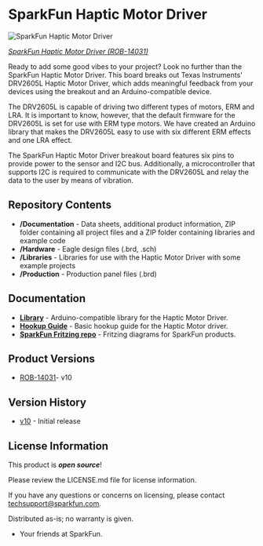 SparkFun Haptic Motor Driver
========================================

![SparkFun Haptic Motor Driver](https://cdn.sparkfun.com/assets/parts/1/1/8/4/7/14031-02.jpg)
	
[*SparkFun Haptic Motor Driver (ROB-14031)*](https://www.sparkfun.com/products/14031)
	
Ready to add some good vibes to your project? Look no further than the SparkFun Haptic Motor Driver. This board breaks out Texas Instruments' DRV2605L Haptic Motor Driver, which adds meaningful feedback from your devices using the breakout and an Arduino-compatible device.

The DRV2605L is capable of driving two different types of motors, ERM and LRA. It is important to know, however, that the default firmware for the DRV2605L is set for use with ERM type motors. We have created an Arduino library that makes the DRV2605L easy to use with six different ERM effects and one LRA effect.
	
The SparkFun Haptic Motor Driver breakout board features six pins to provide power to the sensor and I2C bus. Additionally, a microcontroller that supports I2C is required to communicate with the DRV2605L and relay the data to the user by means of vibration.

Repository Contents	
---------------	

* **/Documentation** - Data sheets, additional product information, ZIP folder containing all project files and a ZIP folder containing libraries and example code 
* **/Hardware** - Eagle design files (.brd, .sch)
* **/Libraries** - Libraries for use with the Haptic Motor Driver with some example projects 
* **/Production** - Production panel files (.brd)

Documentation
---------------	

* **[Library](https://github.com/sparkfun/Haptic_Motor_Driver)** - Arduino-compatible library for the Haptic Motor Driver.
* **[Hookup Guide](https://learn.sparkfun.com/tutorials/haptic-motor-driver-hook-up-guide)** - Basic hookup guide for the Haptic Motor driver.
* **[SparkFun Fritzing repo](https://github.com/sparkfun/Fritzing_Parts)** - Fritzing diagrams for SparkFun products.

Product Versions
---------------

* [ROB-14031](https://www.sparkfun.com/products/retired/14031)- v10

Version History
---------------

* [v10](https://github.com/sparkfun/Haptic_Motor_Driver/releases/tag/v10) - Initial release

License Information
---------------

This product is _**open source**_! 

Please review the LICENSE.md file for license information. 

If you have any questions or concerns on licensing, please contact techsupport@sparkfun.com.

Distributed as-is; no warranty is given.

- Your friends at SparkFun.

_<COLLABORATION CREDIT>_
